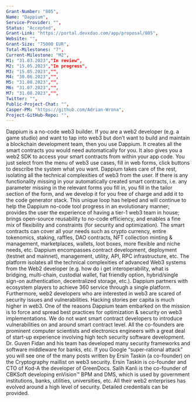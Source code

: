 ```yaml
---
Grant-Number: "805",
Name: "Dappium",
Service-Provider: "",
Status: "Accepted",
Grant-Link: "https://portal.devxdao.com/app/proposal/805",
Website: "",
Grant-Size: "75000 EUR",
Total-Milestones: "7",
Current-Milestone: "M2",
M1: "31.03.2023","In review",
M2: "15.05.2023","In progress",
M3: "15.05.2023","",
M4: "30.06.2023","",
M5: "31.08.2023","",
M6: "31.07.2023","",
M7: "31.08.2023","",
Twitter: "",
Public-Project-Chat: "",
Casper-PM: "https://github.com/Adrian-Wrona",
Project-GitHub-Repo: "",
---
```

<!--lang:en--> 
Dappium is a no-code web3 builder. If you are a web2 developer (e.g. a game studio) and want to tap into web3 but don’t want to build and maintain a blockchain development team, then you use Dappium. It creates all the smart contracts you would need automatically for you. It also gives you a web2 SDK to access your smart contracts from within your app code. You just select from the menu of web3 use cases, fill in web forms, click buttons to describe the system what you want. Dappium takes care of the rest, isolating all the technical complexities of web3 from the user. If there is any functionality missing in your automatically created smart contracts, i.e. any parameter missing in the relevant forms you fill in, you fill in the tailor section of the form, and we develop it for you free of charge and add it to the code generator stack. This unique loop has helped and will continue to help the Dappium no-code tool progress in an evolutionary manner; provides the user the experience of having a tier-1 web3 team in house; brings open-source reusability to no-code efficiency, and enables a fine mix of flexibility and constraints (for security and optimization). The smart contracts can cover all your needs such as crypto currency, entire tokenomics, staking, raffles, DAO contracts, NFT collection minting & management, marketplaces, wallets, loot boxes, more flexible and niche needs, etc. Dappium encompasses contract development, deployment (testnet and mainnet), management, utility, API, RPC infrastructure, etc. The platform isolates all the technical complexities of advanced Web3 systems from the Web2 developer (e.g. how do i get interoperability, what is bridging, multi-chain, custodial wallet, fiat friendly option, hybrid/single sign-on authentication, decentralized storage, etc.). Dappium partners with ecosystem players to achieve 360 service through a single platform. Furthermore, web2 developers who are interested in web3 are scared of security issues and vulnerabilities. Hacking stories per capita is much higher in web3. One of the reasons Dappium team embarked on the mission is to force and spread best practices for optimization & security on web3 implementations. We do not want smart contract developers to introduce vulnerabilities on and around smart contract level. All the co-founders are prominent computer scientists and electronics engineers with a great deal of start-up experience involving high tech security software development. Dr. Guven Fidan and his team has developed many security frameworks and software middleware for banks, etc. If you Google “super-rational attack” you will see one of the many posts written by Ersin Taskin (a co-founder) on the Cryptography maillist on web3 security. Ersin Taskin is co-founder and CTO of Kod-A the developer of GreenDocs. Salih Kanli is the co-founder of CBKSoft developing enVision™ BPM and DMS, which is used by government institutions, banks, utilities, universities, etc. All their web2 enterprises has evolved around a high level of security. Detailed credentials can be provided.
<!--lang:es--] 
Dappium es un constructor web3 sin código. Si es un desarrollador de web2 (por ejemplo, un estudio de juegos) y desea acceder a web3 pero no quiere crear y mantener un equipo de desarrollo de blockchain, entonces use Dappium. Crea todos los contratos inteligentes que necesitaría automáticamente para usted. También le brinda un SDK web2 para acceder a sus contratos inteligentes desde el código de su aplicación. Simplemente seleccione del menú de casos de uso de web3, complete formularios web, haga clic en los botones para describir el sistema que desea. Dappium se encarga del resto, aislando todas las complejidades técnicas de web3 del usuario. Si falta alguna funcionalidad en sus contratos inteligentes creados automáticamente, es decir, falta cualquier parámetro en los formularios relevantes que complete, complete la sección personalizada del formulario, y lo desarrollamos para usted de forma gratuita y lo agregamos al código. pila generadora. Este bucle único ha ayudado y seguirá ayudando a que la herramienta sin código de Dappium progrese de manera evolutiva; proporciona al usuario la experiencia de tener un equipo web3 de nivel 1 en casa; lleva la reutilización de código abierto a la eficiencia sin código y permite una combinación fina de flexibilidad y restricciones (para seguridad y optimización). Los contratos inteligentes pueden cubrir todas sus necesidades, como moneda criptográfica, tokenómica completa, replanteo, rifas, contratos DAO, acuñación y gestión de colecciones NFT, mercados, billeteras, cajas de botín, necesidades más flexibles y de nicho, etc. Dappium abarca el desarrollo de contratos, implementación (red de prueba y red principal), administración, utilidad, API, infraestructura RPC, etc. La plataforma aísla todas las complejidades técnicas de los sistemas Web3 avanzados del desarrollador de Web2 (por ejemplo, ¿cómo obtengo interoperabilidad, qué es puente, cadena múltiple, billetera de custodia? , opción compatible con fiat, autenticación de inicio de sesión único/híbrido, almacenamiento descentralizado, etc.). Dappium se asocia con jugadores del ecosistema para lograr un servicio 360 a través de una única plataforma. Además, los desarrolladores de web2 que están interesados ​​en web3 temen los problemas de seguridad y las vulnerabilidades. Las historias de piratería per cápita son mucho más altas en web3. Una de las razones por las que el equipo de Dappium se embarcó en la misión es forzar y difundir las mejores prácticas para la optimización y la seguridad en las implementaciones de web3. No queremos que los desarrolladores de contratos inteligentes introduzcan vulnerabilidades en y alrededor del nivel de contrato inteligente. Todos los cofundadores son científicos informáticos e ingenieros electrónicos destacados con una gran experiencia en empresas emergentes relacionadas con el desarrollo de software de seguridad de alta tecnología. El Dr. Guven Fidan y su equipo han desarrollado muchos marcos de seguridad y middleware de software para bancos, etc. Si busca en Google "ataque superracional", verá una de las muchas publicaciones escritas por Ersin Taskin (cofundador) en Cryptography. lista de correo sobre seguridad web3. Ersin Taskin es cofundador y CTO de Kod-A, el desarrollador de GreenDocs. Salih Kanli es el cofundador de CBKSoft que desarrolla enVision™ BPM y DMS, que utilizan instituciones gubernamentales, bancos, empresas de servicios públicos, universidades, etc. Todas sus empresas web2 han evolucionado en torno a un alto nivel de seguridad. Se pueden proporcionar credenciales detalladas.
<!--lang:de--] 
Dappium ist ein No-Code-Web3-Builder. Wenn Sie ein Web2-Entwickler sind (z. B. ein Spielestudio) und auf Web3 zugreifen möchten, aber kein Blockchain-Entwicklungsteam aufbauen und unterhalten möchten, dann verwenden Sie Dappium. Es erstellt automatisch alle Smart Contracts, die Sie benötigen. Außerdem erhalten Sie ein web2 SDK, mit dem Sie über Ihren App-Code auf Ihre Smart Contracts zugreifen können. Sie wählen einfach aus dem Menü der Web3-Anwendungsfälle aus, füllen Webformulare aus und klicken auf Schaltflächen, um das gewünschte System zu beschreiben. Dappium kümmert sich um den Rest und isoliert alle technischen Komplexitäten von web3 vom Benutzer. Wenn in Ihren automatisch erstellten Smart Contracts eine Funktionalität fehlt, d. h. ein Parameter in den von Ihnen ausgefüllten relevanten Formularen fehlt, füllen Sie den Abschnitt „Anpassen“ des Formulars aus und wir entwickeln ihn kostenlos für Sie und fügen ihn dem Code hinzu Generatorstapel. Diese einzigartige Schleife hat dazu beigetragen, dass sich das No-Code-Tool Dappium auf evolutionäre Weise weiterentwickeln wird, und wird dies auch weiterhin tun. bietet dem Benutzer die Erfahrung, ein erstklassiges Web3-Team im Haus zu haben; bringt die Wiederverwendbarkeit von Open-Source in die No-Code-Effizienz und ermöglicht eine gute Mischung aus Flexibilität und Einschränkungen (für Sicherheit und Optimierung). Die intelligenten Verträge können alle Ihre Bedürfnisse abdecken, wie z. B. Kryptowährung, gesamte Tokenomics, Einsätze, Gewinnspiele, DAO-Verträge, Prägen und Verwalten von NFT-Sammlungen, Marktplätze, Geldbörsen, Beuteboxen, flexiblere und Nischenbedürfnisse usw. Dappium umfasst Vertragsentwicklung und -bereitstellung (Testnet und Mainnet), Management, Dienstprogramm, API, RPC-Infrastruktur usw. Die Plattform isoliert alle technischen Komplexitäten fortschrittlicher Web3-Systeme vom Web2-Entwickler (z. B. wie erhalte ich Interoperabilität, was ist Bridging, Multi-Chain, Custodial Wallet). , Fiat-freundliche Option, Hybrid-/Single-Sign-On-Authentifizierung, dezentrale Speicherung usw.). Dappium arbeitet mit Akteuren des Ökosystems zusammen, um einen 360-Grad-Service über eine einzige Plattform zu erreichen. Darüber hinaus haben Web2-Entwickler, die sich für Web3 interessieren, Angst vor Sicherheitsproblemen und Schwachstellen. Die Hacking-Storys pro Kopf sind in web3 viel höher. Einer der Gründe, warum das Dappium-Team diese Mission in Angriff genommen hat, besteht darin, Best Practices für Optimierung und Sicherheit bei Web3-Implementierungen durchzusetzen und zu verbreiten. Wir möchten nicht, dass Smart-Contract-Entwickler Schwachstellen auf und um die Smart-Contract-Ebene herum einführen. Alle Mitbegründer sind bekannte Informatiker und Elektronikingenieure mit umfangreicher Start-up-Erfahrung in der Entwicklung von High-Tech-Sicherheitssoftware. Dr. Guven Fidan und sein Team haben viele Sicherheits-Frameworks und Software-Middleware für Banken usw. entwickelt. Wenn Sie bei Google nach „Superrationaler Angriff“ suchen, werden Sie einen der vielen Beiträge von Ersin Taskin (einem Mitbegründer) zum Thema Kryptographie sehen Mailliste zum Thema Web3-Sicherheit. Ersin Taskin ist Mitbegründer und CTO von Kod-A, dem Entwickler von GreenDocs. Salih Kanli ist Mitbegründer von CBKSoft und entwickelt enVision™ BPM und DMS, das von Regierungsinstitutionen, Banken, Versorgungsunternehmen, Universitäten usw. verwendet wird. Alle ihre Web2-Unternehmen haben sich auf ein hohes Maß an Sicherheit konzentriert. Detaillierte Zeugnisse können vorgelegt werden. 
<!--lang:fr--] 
Dappium est un constructeur web3 sans code. Si vous êtes un développeur web2 (par exemple, un studio de jeux) et que vous souhaitez exploiter le web3 mais que vous ne souhaitez pas créer et maintenir une équipe de développement blockchain, vous utilisez Dappium. Il crée automatiquement tous les contrats intelligents dont vous auriez besoin. Il vous donne également un SDK web2 pour accéder à vos contrats intelligents depuis le code de votre application. Il vous suffit de sélectionner dans le menu des cas d'utilisation web3, de remplir des formulaires Web, de cliquer sur des boutons pour décrire le système ce que vous voulez. Dappium s'occupe du reste, isolant toutes les complexités techniques du web3 de l'utilisateur. S'il manque une fonctionnalité dans vos contrats intelligents créés automatiquement, c'est-à-dire un paramètre manquant dans les formulaires pertinents que vous remplissez, vous remplissez la section sur mesure du formulaire, et nous le développons pour vous gratuitement et l'ajoutons au code pile de générateur. Cette boucle unique a aidé et continuera d'aider l'outil sans code Dappium à progresser de manière évolutive ; offre à l'utilisateur l'expérience d'avoir une équipe web3 de niveau 1 en interne ; apporte la réutilisabilité open-source à l'efficacité sans code, et permet un bon mélange de flexibilité et de contraintes (pour la sécurité et l'optimisation). Les contrats intelligents peuvent couvrir tous vos besoins tels que la crypto-monnaie, la tokenomics entière, le jalonnement, les tirages au sort, les contrats DAO, la frappe et la gestion de la collection NFT, les marchés, les portefeuilles, les boîtes à butin, les besoins plus flexibles et de niche, etc. Dappium englobe le développement de contrats, le déploiement (testnet et mainnet), gestion, utilitaire, API, infrastructure RPC, etc. La plate-forme isole toutes les complexités techniques des systèmes Web3 avancés du développeur Web2 (par exemple, comment puis-je obtenir l'interopérabilité, qu'est-ce que le pontage, multi-chaîne, portefeuille de garde , option fiat friendly, authentification hybride/single sign-on, stockage décentralisé, etc.). Dappium s'associe aux acteurs de l'écosystème pour réaliser un service 360 ​​via une plateforme unique. De plus, les développeurs web2 qui s'intéressent au web3 ont peur des problèmes de sécurité et des vulnérabilités. Les histoires de piratage par habitant sont beaucoup plus élevées sur le Web3. L'une des raisons pour lesquelles l'équipe Dappium s'est lancée dans la mission est de forcer et de diffuser les meilleures pratiques d'optimisation et de sécurité sur les implémentations Web3. Nous ne voulons pas que les développeurs de contrats intelligents introduisent des vulnérabilités au niveau et autour du niveau des contrats intelligents. Tous les co-fondateurs sont d'éminents informaticiens et ingénieurs en électronique avec une grande expérience de start-up impliquant le développement de logiciels de sécurité de haute technologie. Le Dr Guven Fidan et son équipe ont développé de nombreux frameworks de sécurité et middleware logiciels pour les banques, etc. Si vous recherchez "attaque super-rationnelle" sur Google, vous verrez l'un des nombreux articles écrits par Ersin Taskin (un co-fondateur) sur la cryptographie. maillist sur la sécurité web3. Ersin Taskin est co-fondateur et CTO de Kod-A le développeur de GreenDocs. Salih Kanli est le co-fondateur de CBKSoft développant enVision™ BPM et DMS, qui est utilisé par les institutions gouvernementales, les banques, les services publics, les universités, etc. Toutes leurs entreprises web2 ont évolué autour d'un haut niveau de sécurité. Des informations d'identification détaillées peuvent être fournies.
<!--lang:pl--] 
Dappium to narzędzie do tworzenia stron internetowych bez kodu. Jeśli jesteś programistą web2 (np. studiem gier) i chcesz wykorzystać web3, ale nie chcesz budować i utrzymywać zespołu programistów blockchain, użyj Dappium. Automatycznie tworzy wszystkie inteligentne kontrakty, których potrzebujesz. Zapewnia również pakiet Web2 SDK umożliwiający dostęp do inteligentnych umów z poziomu kodu aplikacji. Po prostu wybierasz z menu przypadków użycia web3, wypełniasz formularze internetowe, klikasz przyciski, aby opisać system, co chcesz. Dappium zajmuje się resztą, izolując wszystkie techniczne zawiłości web3 od użytkownika. Jeśli w Twoich automatycznie tworzonych inteligentnych umowach brakuje jakiejkolwiek funkcjonalności, tj. brakuje jakiegoś parametru w odpowiednich formularzach, które wypełniasz, wypełniasz sekcję krawiecką formularza, a my opracowujemy ją dla Ciebie bezpłatnie i dodajemy do kodu stos generatora. Ta unikalna pętla pomogła i nadal będzie pomagać narzędziu bez kodu Dappium w postępie ewolucyjnym; zapewnia użytkownikowi doświadczenie posiadania własnego zespołu web3 poziomu 1; przynosi możliwość ponownego wykorzystania open-source do wydajności bez kodu i umożliwia doskonałe połączenie elastyczności i ograniczeń (dla bezpieczeństwa i optymalizacji). Inteligentne kontrakty mogą zaspokoić wszystkie Twoje potrzeby, takie jak kryptowaluta, cała tokenomika, obstawianie, loterie, kontrakty DAO, bicie i zarządzanie kolekcjami NFT, rynki, portfele, skrzynki z łupami, bardziej elastyczne i niszowe potrzeby itp. Dappium obejmuje opracowywanie kontraktów, wdrażanie (testnet i mainnet), zarządzanie, narzędzia, API, infrastruktura RPC itp. Platforma izoluje wszystkie zawiłości techniczne zaawansowanych systemów Web3 od dewelopera Web2 (np. , opcja przyjazna fiat, uwierzytelnianie hybrydowe/pojedyncze logowanie, zdecentralizowana pamięć masowa itp.). Dappium współpracuje z graczami ekosystemu, aby zapewnić usługę 360 za pośrednictwem jednej platformy. Co więcej, programiści web2 zainteresowani web3 boją się problemów z bezpieczeństwem i luk w zabezpieczeniach. Historie hakowania na mieszkańca są znacznie wyższe w web3. Jednym z powodów, dla których zespół Dappium podjął się tej misji, jest wymuszanie i rozpowszechnianie najlepszych praktyk w zakresie optymalizacji i bezpieczeństwa w implementacjach web3. Nie chcemy, aby twórcy inteligentnych kontraktów wprowadzali luki w zabezpieczeniach na poziomie inteligentnego kontraktu i wokół niego. Wszyscy współzałożyciele są wybitnymi informatykami i inżynierami elektronikami z dużym doświadczeniem start-upowym obejmującym rozwój zaawansowanego oprogramowania zabezpieczającego. Dr Guven Fidan i jego zespół opracowali wiele ram bezpieczeństwa i oprogramowania pośredniczącego dla banków itp. Jeśli wpiszesz w Google „superracjonalny atak”, zobaczysz jeden z wielu postów napisanych przez Ersina Taskina (współzałożyciela) na temat kryptografii lista mailowa dotycząca bezpieczeństwa web3. Ersin Taskin jest współzałożycielem i CTO firmy Kod-A, twórcy GreenDocs. Salih Kanli jest współzałożycielem firmy CBKSoft rozwijającej enVision™ BPM i DMS, z której korzystają instytucje rządowe, banki, zakłady użyteczności publicznej, uniwersytety itp. Wszystkie ich przedsiębiorstwa web2 ewoluowały wokół wysokiego poziomu bezpieczeństwa. Istnieje możliwość przedstawienia szczegółowych poświadczeń.
<!--lang:uk--] 
Dappium — це конструктор web3 без коду. Якщо ви розробник web2 (наприклад, ігрова студія) і хочете підключитися до web3, але не хочете створювати та підтримувати команду розробників блокчейну, тоді ви використовуєте Dappium. Він автоматично створює всі смарт-контракти, які вам знадобляться. Він також надає вам web2 SDK для доступу до смарт-контрактів із коду програми. Ви просто вибираєте з меню варіантів використання web3, заповнюєте веб-форми, натискаєте кнопки, щоб описати систему, що вам потрібно. Dappium подбає про решту, ізолюючи всі технічні складності web3 від користувача. Якщо у ваших автоматично створених смарт-контрактах відсутні будь-які функції, тобто відсутні будь-які параметри у відповідних формах, які ви заповнюєте, ви заповнюєте спеціальний розділ форми, і ми безкоштовно розробляємо його для вас і додаємо до коду. стек генератора. Цей унікальний цикл допоміг і буде допомагати безкодовому інструменту Dappium розвиватися еволюційним шляхом; надає користувачеві можливість мати вдома команду web3 рівня 1; забезпечує ефективність багаторазового використання з відкритим вихідним кодом до ефективності без програмування та забезпечує ідеальне поєднання гнучкості та обмежень (для безпеки та оптимізації). Смарт-контракти можуть задовольнити всі ваші потреби, такі як криптовалюта, повна токеноміка, стейкинг, розіграші, контракти DAO, карбування та управління колекцією NFT, ринки, гаманці, лутбокс, більш гнучкі та нішеві потреби тощо. Dappium включає розробку контрактів, розгортання (testnet і mainnet), керування, утиліти, API, інфраструктура RPC тощо. Платформа ізолює всі технічні складності просунутих систем Web3 від розробника Web2 (наприклад, як я можу отримати сумісність, що таке перемикання, багатоланцюжковий гаманець, опікувальний гаманець , дружній варіант для fiat, гібридна/єдиного входу автентифікація, децентралізоване зберігання тощо). Dappium співпрацює з гравцями екосистеми, щоб отримати сервіс 360 за допомогою єдиної платформи. Крім того, розробники web2, які цікавляться web3, бояться проблем безпеки та вразливостей. Історій хакерства на душу населення набагато більше в web3. Однією з причин, чому команда Dappium взялася за цю місію, є нав’язування та поширення найкращих практик оптимізації та безпеки впроваджень web3. Ми не хочемо, щоб розробники смарт-контрактів створювали вразливості на рівні смарт-контракту та навколо нього. Усі співзасновники є видатними комп’ютерними вченими та інженерами з електроніки з великим досвідом стартапу, що включає розробку високотехнологічного програмного забезпечення безпеки. Доктор Гювен Фідан і його команда розробили багато систем безпеки та проміжного програмного забезпечення для банків тощо. Якщо ви загуглите «super-rational attack», ви побачите одну з багатьох публікацій Ерсіна Таскіна (співзасновника) на тему Cryptography список розсилки щодо безпеки web3. Ерсін Таскін є співзасновником і технічним директором компанії Kod-A, розробника GreenDocs. Саліх Канлі є співзасновником CBKSoft, що розробляє enVision™ BPM і DMS, які використовуються державними установами, банками, комунальними службами, університетами тощо. Усі їхні підприємства web2 розвивалися навколо високого рівня безпеки. Можна надати детальні облікові дані.
[!--lang:*-->  
